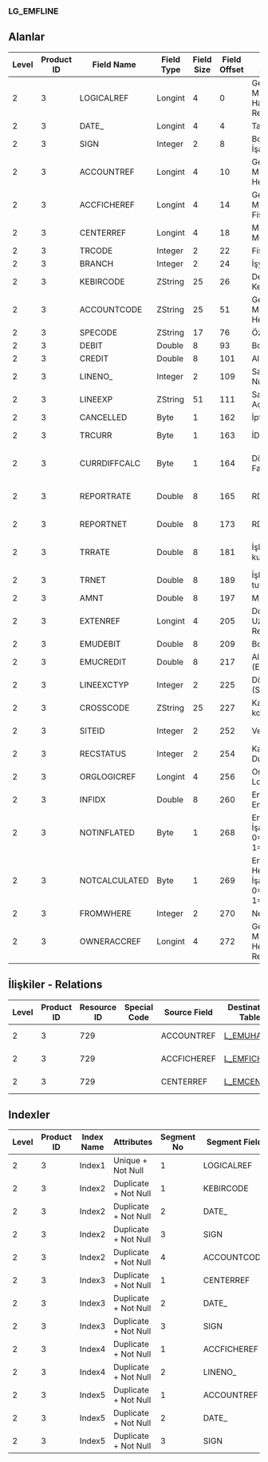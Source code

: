 ### LG_EMFLINE

## Alanlar

**Level**|**Product ID**|**Field Name**|**Field Type**|**Field Size**|**Field Offset**|**Türkçe Açıklama**|**Expression**
-----|-----|-----|-----|-----|-----|-----|-----
2|3|LOGICALREF|Longint|4|0|Genel Muhasebe Hareketi Log. Ref.|General Ledger Transaction Logical Reference
2|3|DATE_|Longint|4|4|Tarih|Date
2|3|SIGN|Integer|2|8|Borç/Alacak İşareti|Debit / Credit Sign
2|3|ACCOUNTREF|Longint|4|10|Genel Muhasebe Hesabı Ref.|General Ledger Account Reference
2|3|ACCFICHEREF|Longint|4|14|Genel Muhasebe Fişi Referansı|General Ledger Voucher Reference
2|3|CENTERREF|Longint|4|18|Masraf Merkezi Ref.|Overhead Pool Reference
2|3|TRCODE|Integer|2|22|Fiş türü|Voucher Type
2|3|BRANCH|Integer|2|24|İşyeri|Division
2|3|KEBIRCODE|ZString|25|26|Defter-i Kebir Kodu|Ledger Code
2|3|ACCOUNTCODE|ZString|25|51|Genel Muhasebe Hesap Kodu|General Ledger Account Code
2|3|SPECODE|ZString|17|76|Özel Kod|Aux. Code
2|3|DEBIT|Double|8|93|Borç|Debit
2|3|CREDIT|Double|8|101|Alacak|Credit
2|3|LINENO_|Integer|2|109|Satır Numarası|Line Number
2|3|LINEEXP|ZString|51|111|Satır Açıklaması|Line Description
2|3|CANCELLED|Byte|1|162|İptal Edilmiş|Cancelled
2|3|TRCURR|Byte|1|163|İD Türü|Transaction Currency Type
2|3|CURRDIFFCALC|Byte|1|164|Döviz Kuru Farkı Hes.|Exchange Rate Difference Account
2|3|REPORTRATE|Double|8|165|RD Kuru|Reporting Currency Exchange Rate
2|3|REPORTNET|Double|8|173|RD Tutarı|Reporting Currency Amount
2|3|TRRATE|Double|8|181|İşlem dövizi kuru|Transaction Currency Exchange Rate
2|3|TRNET|Double|8|189|İşlem dövizi tutarı|Transaction Currency Amount
2|3|AMNT|Double|8|197|Miktar|Quantity
2|3|EXTENREF|Longint|4|205|Dosya Uzantısı Referansı|Extension File Reference
2|3|EMUDEBIT|Double|8|209|Borç (EURO)|Debit (EURO)
2|3|EMUCREDIT|Double|8|217|Alacak (EURO)|Credit (EURO)
2|3|LINEEXCTYP|Integer|2|225|Döviz Türü (Satır)|F. Currency Type (Line)
2|3|CROSSCODE|ZString|25|227|Karşı hesap kodu|Cross General Ledger Code
2|3|SITEID|Integer|2|252|Veri Merkezi|Data Processing Site
2|3|RECSTATUS|Integer|2|254|Kayıt Durumu|Record Status
2|3|ORGLOGICREF|Longint|4|256|Orijinal Kayıt Log. Ref.|Original Record Logical Reference
2|3|INFIDX|Double|8|260|Enflasyon Endeksi|Inflation Index
2|3|NOTINFLATED|Byte|1|268|Enflasyon İşareti; 0=Birleştir; 1=Birleştirme|Inflation Flag;0=Join;1=Not Join
2|3|NOTCALCULATED|Byte|1|269|Enflasyon Hesaplama İşareti; 0=Birleştir; 1=Birleştirme|Inflation Calculation Flag;0=Join;1=Not Join
2|3|FROMWHERE|Integer|2|270|Nereden|From Where
2|3|OWNERACCREF|Longint|4|272|Genel Muhasebe Hesapları Referansı|General Ledger Accounts Reference

## İlişkiler - Relations
**Level**|**Product ID**|**Resource ID**|**Special Code**|**Source Field**|**Destination Table**|**Destination Field**|**Relation Type**|**Extra Condition**
-----|-----|-----|-----|-----|-----|-----|-----|-----
2|3|729||ACCOUNTREF|[L_EMUHACC](../LG_EMUHACC "L_EMUHACC")|LOGICALREF|one-to-one|
2|3|729||ACCFICHEREF|[L_EMFICHE](../LG_EMFICHE "L_EMFICHE")|LOGICALREF|one-to-one|
2|3|729||CENTERREF|[L_EMCENTER](../LG_EMCENTER "L_EMCENTER")|LOGICALREF|one-to-one|

## Indexler
**Level**|**Product ID**|**Index Name**|**Attributes**|**Segment No**|**Segment Field**|**Sense**
-----|-----|-----|-----|-----|-----|-----
2|3|Index1|Unique + Not Null|1|LOGICALREF|Ascending
2|3|Index2|Duplicate + Not Null|1|KEBIRCODE|Ascending
2|3|Index2|Duplicate + Not Null|2|DATE_|Ascending
2|3|Index2|Duplicate + Not Null|3|SIGN|Ascending
2|3|Index2|Duplicate + Not Null|4|ACCOUNTCODE|Ascending
2|3|Index3|Duplicate + Not Null|1|CENTERREF|Ascending
2|3|Index3|Duplicate + Not Null|2|DATE_|Ascending
2|3|Index3|Duplicate + Not Null|3|SIGN|Ascending
2|3|Index4|Duplicate + Not Null|1|ACCFICHEREF|Ascending
2|3|Index4|Duplicate + Not Null|2|LINENO_|Ascending
2|3|Index5|Duplicate + Not Null|1|ACCOUNTREF|Ascending
2|3|Index5|Duplicate + Not Null|2|DATE_|Ascending
2|3|Index5|Duplicate + Not Null|3|SIGN|Ascending
